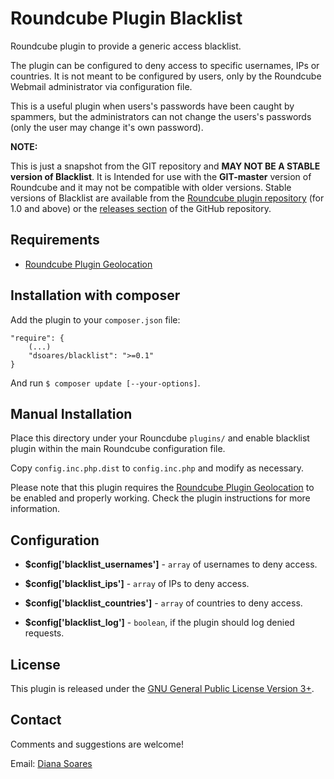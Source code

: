 Roundcube Plugin Blacklist
==========================

Roundcube plugin to provide a generic access blacklist.

The plugin can be configured to deny access to specific usernames, IPs or countries. It is not meant to be configured by users, only by the Roundcube Webmail administrator via configuration file.

This is a useful plugin when users's passwords have been caught by spammers, but the administrators can not change the users's passwords (only the user may change it's own password).

**NOTE:**

This is just a snapshot from the GIT repository and **MAY NOT BE A STABLE version of Blacklist**. It is Intended for use with the **GIT-master** version of Roundcube and it may not be compatible with older versions.
Stable versions of Blacklist are available from the [Roundcube plugin repository][rcplugrepo] (for 1.0 and above) or the [releases section][releases] of the GitHub repository.

Requirements
------------

- [Roundcube Plugin Geolocation][rcpluggeolocation]


Installation with composer
----------------------------------------

Add the plugin to your `composer.json` file:

    "require": {
        (...)
        "dsoares/blacklist": ">=0.1"
    }

And run `$ composer update [--your-options]`.

Manual Installation
----------------------------------------

Place this directory under your Rouncdube `plugins/` and enable blacklist
plugin within the main Roundcube configuration file.

Copy `config.inc.php.dist` to `config.inc.php` and modify as necessary.

Please note that this plugin requires the [Roundcube Plugin Geolocation][rcpluggeolocation] to be enabled and properly working. Check the plugin instructions for more information.

Configuration
----------------------------------------

- **$config['blacklist_usernames']** - `array` of usernames to deny access.

- **$config['blacklist_ips']** - `array` of IPs to deny access.

- **$config['blacklist_countries']** - `array` of countries to deny access.

- **$config['blacklist_log']** - `boolean`, if the plugin should log denied requests.


License
----------------------------------------

This plugin is released under the [GNU General Public License Version 3+][gpl].

Contact
----------------------------------------

Comments and suggestions are welcome!

Email: [Diana Soares][dsoares]

[rcplugrepo]: http://plugins.roundcube.net/packages/dsoares/blacklist
[releases]: http://github.com/JohnDoh/Roundcube-Plugin-Blacklist/releases
[rcpluggeolocation]: http://github.com/dsoares/Roundcube-Plugin-Geolocation
[gpl]: http://www.gnu.org/licenses/gpl.html
[dsoares]: mailto:diana.soares@gmail.com

